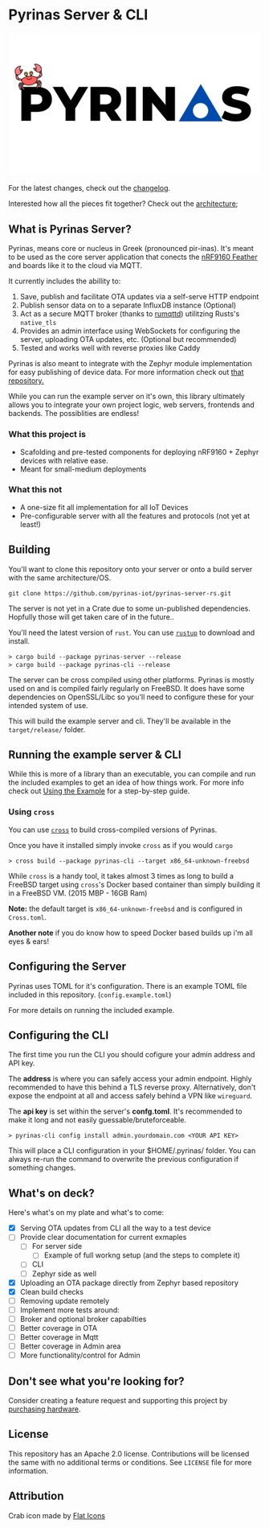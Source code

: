 # Pyrinas Server & CLI

![Pyrinas Logo](docs/img/pyrinas-logo-crab.png)

For the latest changes, check out the [changelog](Changelog.md). 

Interested how all the pieces fit together? Check out the [architecture](Architecture.md);

## What is Pyrinas Server?

Pyrinas, means core or nucleus in Greek (pronounced pir-inas). It's meant to be used as the core server application that conects the [nRF9160 Feather](https://www.jaredwolff.com/store/nrf9160-feather/) and boards like it to the cloud via MQTT. 

It currently includes the abillity to:

1. Save, publish and facilitate OTA updates via a self-serve HTTP endpoint
2. Publish sensor data on to a separate InfluxDB instance (Optional)
3. Act as a secure MQTT broker (thanks to [rumqttd](https://github.com/bytebeamio/rumqtt)) utilitzing Rusts's `native_tls` 
4. Provides an admin interface using WebSockets for configuring the server, uploading OTA updates, etc. (Optional but recommended)
5. Tested and works well with reverse proxies like Caddy

Pyrinas is also meant to integrate with the Zephyr module implementation for easy publishing of device data. For more information check out [that repository.](https://github.com/pyrinas-iot/pyrinas-zephyr)

While you can run the example server on it's own, this library ultimately allows you to integrate your own project logic, web servers, frontends and backends. The possiblities are endless!

### What this project is

* Scafolding and pre-tested components for deploying nRF9160 + Zephyr devices with relative ease.
* Meant for small-medium deployments

### What this not

* A one-size fit all implementation for all IoT Devices
* Pre-configurable server with all the features and protocols (not yet at least!)

## Building

You'll want to clone this repository onto your server or onto a build server with the same architecture/OS.

```
git clone https://github.com/pyrinas-iot/pyrinas-server-rs.git
```

The server is not yet in a Crate due to some un-published dependencies. Hopfully those will get taken care of in the future..

You'll need the latest version of `rust`. You can use [`rustup`](https://rustup.rs) to download and install.

```
> cargo build --package pyrinas-server --release
> cargo build --package pyrinas-cli --release
```

The server can be cross compiled using other platforms. Pyrinas is mostly used on and is compiled fairly regularly on FreeBSD. It does have some dependencies on OpenSSL/Libc so you'll need to configure these for your intended system of use.

This will build the example server and cli. They'll be available in the `target/release/` folder. 

## Running the example server & CLI

While this is more of a library than an executable, you can compile and run the included examples to get an idea of how things work. For more info check out [Using the Example](docs/using-the-example.md) for a step-by-step guide.


### Using `cross`

You can use [`cross`](https://github.com/rust-embedded/cross) to build cross-compiled versions of Pyrinas.

Once you have it installed simply invoke `cross` as if you would `cargo`

```
> cross build --package pyrinas-cli --target x86_64-unknown-freebsd
```

While `cross` is a handy tool, it takes almost 3 times as long to build a FreeBSD target using `cross`'s Docker based container than simply building it in a FreeBSD VM. (2015 MBP - 16GB Ram)

**Note:** the default target is `x86_64-unknown-freebsd` and is configured in `Cross.toml`.

**Another note** if you do know how to speed Docker based builds up i'm all eyes & ears!

## Configuring the Server

Pyrinas uses TOML for it's configuration. There is an example TOML file included in this repository. (`config.example.toml`)

For more details on running the included example.

## Configuring the CLI

The first time you run the CLI you should cofigure your admin address and API key.

The **address** is where you can safely access your admin endpoint. Highly recommended to have this behind a TLS reverse proxy. Alternatively, don't expose the endpoint at all and access safely behind a VPN like `wireguard`.

The **api key** is set within the server's **confg.toml**. It's recommended to make it long and not easily guessable/bruteforceable. 

```
> pyrinas-cli config install admin.yourdomain.com <YOUR API KEY>
```

This will place a CLI configuration in your $HOME/.pyrinas/ folder. You can always re-run the command to overwrite the previous configuration if something changes. 


## What's on deck?

Here's what's on my plate and what's to come:

- [x] Serving OTA updates from CLI all the way to a test device
- [ ] Provide clear documentation for current exmaples 
  - [ ] For server side
    - [ ] Example of full workng setup (and the steps to complete it)
  - [ ] CLI 
  - [ ] Zephyr side as well
- [x] Uploading an OTA package directly from Zephyr based repository
 - [x] Clean build checks
- [ ] Removing update remotely
- [ ] Implement more tests around:
 - [ ] Broker and optional broker capabilties 
 - [ ] Better coverage in OTA
 - [ ] Better coverage in Mqtt
 - [ ] Better coverage in Admin area
- [ ] More functionality/control for Admin

## Don't see what you're looking for?

Consider creating a feature request and supporting this project by [purchasing hardware](https://www.jaredwolff.com/store/nrf9160-feather/).

## License

This repository has an Apache 2.0 license. Contributions will be licensed the same with no additional terms or conditions. See `LICENSE` file for more information.

## Attribution

Crab icon made by [Flat Icons](https://www.flaticon.com/authors/flat-icons)